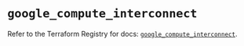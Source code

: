 # `google_compute_interconnect`

Refer to the Terraform Registry for docs: [`google_compute_interconnect`](https://registry.terraform.io/providers/hashicorp/google-beta/6.11.1/docs/resources/google_compute_interconnect).
